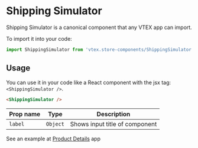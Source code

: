 # Shipping Simulator
Shipping Simulator is a canonical component that any VTEX app can import.

To import it into your code: 
```js
import ShippingSimulator from 'vtex.store-components/ShippingSimulator'
```

## Usage
You can use it in your code like a React component with the jsx tag: `<ShippingSimulator />`. 
```html
<ShippingSimulator />
```

| Prop name          | Type      | Description                                                          |
| ------------------ | --------- | -------------------------------------------------------------------- |
| `label`            | `Object`  | Shows input title of component                                       |

See an example at [Product Details](https://github.com/vtex-apps/product-details/blob/master/react/ProductDetails.js#L71) app

